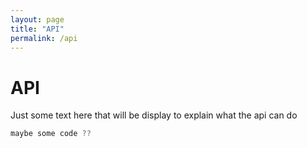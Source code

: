 ```yaml
---
layout: page
title: "API"
permalink: /api
---
```


# API

Just some text here that will be display to explain what the api can do

```javascript
maybe some code ??
```
